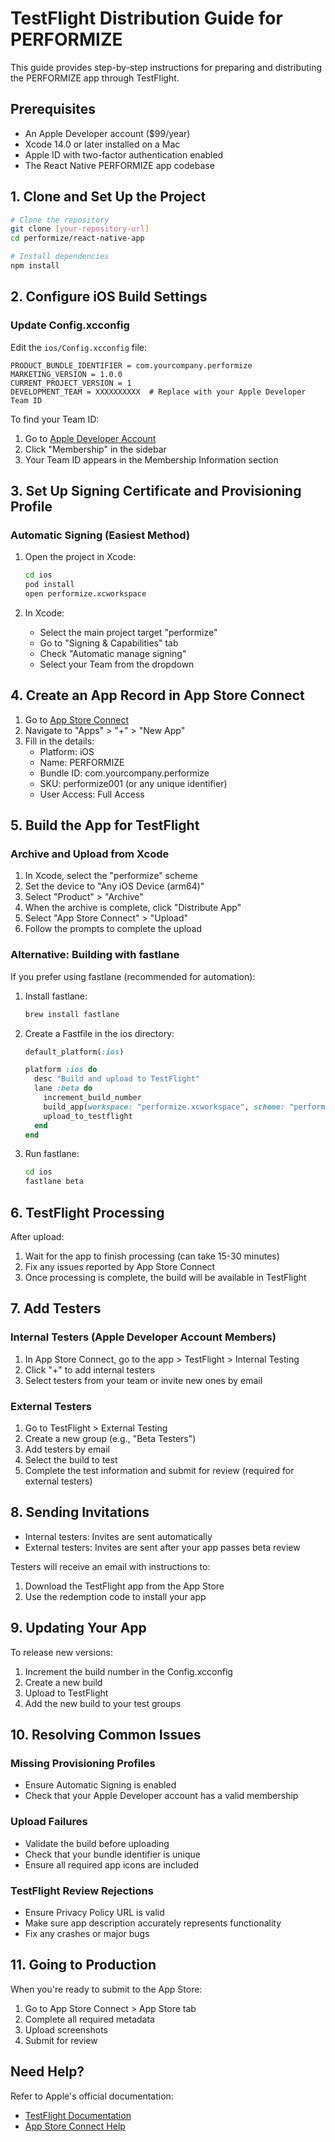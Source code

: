 # TestFlight Distribution Guide for PERFORMIZE

This guide provides step-by-step instructions for preparing and distributing the PERFORMIZE app through TestFlight.

## Prerequisites

- An Apple Developer account ($99/year)
- Xcode 14.0 or later installed on a Mac
- Apple ID with two-factor authentication enabled
- The React Native PERFORMIZE app codebase

## 1. Clone and Set Up the Project

```bash
# Clone the repository
git clone [your-repository-url]
cd performize/react-native-app

# Install dependencies
npm install
```

## 2. Configure iOS Build Settings

### Update Config.xcconfig

Edit the `ios/Config.xcconfig` file:

```
PRODUCT_BUNDLE_IDENTIFIER = com.yourcompany.performize
MARKETING_VERSION = 1.0.0
CURRENT_PROJECT_VERSION = 1
DEVELOPMENT_TEAM = XXXXXXXXXX  # Replace with your Apple Developer Team ID
```

To find your Team ID:
1. Go to [Apple Developer Account](https://developer.apple.com/account)
2. Click "Membership" in the sidebar
3. Your Team ID appears in the Membership Information section

## 3. Set Up Signing Certificate and Provisioning Profile

### Automatic Signing (Easiest Method)

1. Open the project in Xcode:
   ```bash
   cd ios
   pod install
   open performize.xcworkspace
   ```

2. In Xcode:
   - Select the main project target "performize"
   - Go to "Signing & Capabilities" tab
   - Check "Automatic manage signing"
   - Select your Team from the dropdown

## 4. Create an App Record in App Store Connect

1. Go to [App Store Connect](https://appstoreconnect.apple.com/)
2. Navigate to "Apps" > "+" > "New App"
3. Fill in the details:
   - Platform: iOS
   - Name: PERFORMIZE
   - Bundle ID: com.yourcompany.performize
   - SKU: performize001 (or any unique identifier)
   - User Access: Full Access

## 5. Build the App for TestFlight

### Archive and Upload from Xcode

1. In Xcode, select the "performize" scheme
2. Set the device to "Any iOS Device (arm64)"
3. Select "Product" > "Archive"
4. When the archive is complete, click "Distribute App"
5. Select "App Store Connect" > "Upload"
6. Follow the prompts to complete the upload

### Alternative: Building with fastlane

If you prefer using fastlane (recommended for automation):

1. Install fastlane:
   ```bash
   brew install fastlane
   ```

2. Create a Fastfile in the ios directory:
   ```ruby
   default_platform(:ios)

   platform :ios do
     desc "Build and upload to TestFlight"
     lane :beta do
       increment_build_number
       build_app(workspace: "performize.xcworkspace", scheme: "performize")
       upload_to_testflight
     end
   end
   ```

3. Run fastlane:
   ```bash
   cd ios
   fastlane beta
   ```

## 6. TestFlight Processing

After upload:
1. Wait for the app to finish processing (can take 15-30 minutes)
2. Fix any issues reported by App Store Connect
3. Once processing is complete, the build will be available in TestFlight

## 7. Add Testers

### Internal Testers (Apple Developer Account Members)

1. In App Store Connect, go to the app > TestFlight > Internal Testing
2. Click "+" to add internal testers
3. Select testers from your team or invite new ones by email

### External Testers

1. Go to TestFlight > External Testing
2. Create a new group (e.g., "Beta Testers")
3. Add testers by email
4. Select the build to test
5. Complete the test information and submit for review (required for external testers)

## 8. Sending Invitations

- Internal testers: Invites are sent automatically
- External testers: Invites are sent after your app passes beta review

Testers will receive an email with instructions to:
1. Download the TestFlight app from the App Store
2. Use the redemption code to install your app

## 9. Updating Your App

To release new versions:
1. Increment the build number in the Config.xcconfig
2. Create a new build
3. Upload to TestFlight
4. Add the new build to your test groups

## 10. Resolving Common Issues

### Missing Provisioning Profiles
- Ensure Automatic Signing is enabled
- Check that your Apple Developer account has a valid membership

### Upload Failures
- Validate the build before uploading
- Check that your bundle identifier is unique
- Ensure all required app icons are included

### TestFlight Review Rejections
- Ensure Privacy Policy URL is valid
- Make sure app description accurately represents functionality
- Fix any crashes or major bugs

## 11. Going to Production

When you're ready to submit to the App Store:
1. Go to App Store Connect > App Store tab
2. Complete all required metadata
3. Upload screenshots
4. Submit for review

## Need Help?

Refer to Apple's official documentation:
- [TestFlight Documentation](https://developer.apple.com/testflight/)
- [App Store Connect Help](https://help.apple.com/app-store-connect/)